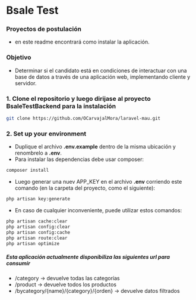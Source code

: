 # Bsale Test

### Proyectos de postulación
* en este readme encontrará como instalar la aplicación.

### Objetivo

* Determinar si el candidato está en condiciones de interactuar con una base de datos a través de una
aplicación web, implementando cliente y servidor.


### 1. Clone el repositorio y luego dirijase al proyecto BsaleTestBackend para la instalación

```bash
git clone https://github.com/OCarvajalMora/laravel-mau.git
```



### 2. Set up your environment
* Duplique el archivo **.env.example** dentro de la misma ubicación y renombrelo a **.env**.
* Para instalar las dependencias debe usar composer:
```bash
composer install
```
* Luego generar una nuev APP_KEY en el archivo **.env** corriendo este comando (en la carpeta del proyecto, como el siguiente):
```bash
php artisan key:generate
```

* En caso de cualquier inconveniente, puede utilizar estos comandos:

```bash
php artisan cache:clear
php artisan config:clear
php artisan config:cache
php artisan route:clear
php artisan optimize
```


##### Esta aplicación actualmente disponibiliza las siguientes url para consumir

* /category  → devuelve todas las categorías
* /product   → devuelve todos los productos
* /bycategory/{name}/{category}/{orden}  → devuelve datos filtrados
